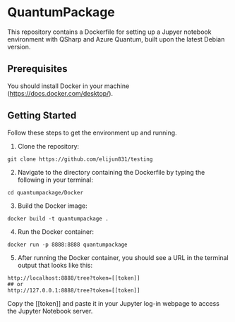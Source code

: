 # QuantumPackage

This repository contains a Dockerfile for setting up a Jupyer notebook environment with QSharp and Azure Quantum, built upon the latest Debian version.

## Prerequisites

You should install Docker in your machine (https://docs.docker.com/desktop/).

## Getting Started

Follow these steps to get the environment up and running.

1. Clone the repository:
```
git clone https://github.com/elijun831/testing
```

2. Navigate to the directory containing the Dockerfile by typing the following in your terminal:
```
cd quantumpackage/Docker
```

3. Build the Docker image:
```
docker build -t quantumpackage .
```

4. Run the Docker container:
```
docker run -p 8888:8888 quantumpackage
```

5. After running the Docker container, you should see a URL in the terminal output that looks like this:
```
http://localhost:8888/tree?token=[[token]]
## or
http://127.0.0.1:8888/tree?token=[[token]]
```
Copy the [[token]] and paste it in your Jupyter log-in webpage to access the Jupyter Notebook server.
